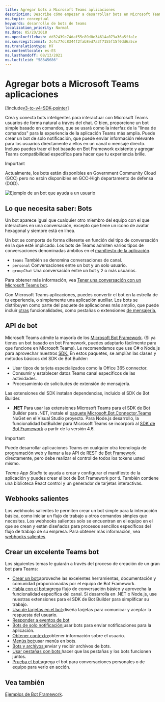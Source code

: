 ```yaml
---
title: Agregar bots a Microsoft Teams aplicaciones
description: Describe cómo empezar a desarrollar bots en Microsoft Teams
ms.topic: conceptual
keywords: desarrollo de bots de teams
localization_priority: Normal
ms.date: 05/20/2018
ms.openlocfilehash: dd32439c74daf55c89d0e34614a073a36a5ffa1e
ms.sourcegitcommit: 2c4c77dc8344f2fab8ed7a3f7155f15f0dd6a5ce
ms.translationtype: MT
ms.contentlocale: es-ES
ms.lasthandoff: 08/13/2021
ms.locfileid: "58345686"
---
```

# <a name="add-bots-to-microsoft-teams-apps"></a>Agregar bots a Microsoft Teams aplicaciones

[!include[v3-to-v4-SDK-pointer](~/includes/v3-to-v4-pointer-bots.md)]

Crea y conecta bots inteligentes para interactuar con Microsoft Teams usuarios de forma natural a través del chat. O bien, proporcione un bot simple basado en comandos, que se usará como la interfaz de la "línea de comandos" para la experiencia de la aplicación Teams más amplia. Puede crear un bot de solo notificación, que puede enviar información relevante para los usuarios directamente a ellos en un canal o mensaje directo. Incluso puedes traer el bot basado en Bot Framework existente y agregar Teams compatibilidad específica para hacer que tu experiencia brille.

> [!IMPORTANT]
> Actualmente, los bots están disponibles en Government Community Cloud (GCC) pero no están disponibles en GCC-High departamento de defensa (DOD).

![Ejemplo de un bot que ayuda a un usuario](~/assets/images/bot_example.png)

## <a name="what-you-need-to-know-bots"></a>Lo que necesita saber: Bots

Un bot aparece igual que cualquier otro miembro del equipo con el que interactúes en una conversación, excepto que tiene un icono de avatar hexagonal y siempre está en línea.

Un bot se comporta de forma diferente en función del tipo de conversación en la que esté implicado. Los bots de Teams admiten varios tipos de conversaciones denominadas ámbitos en el [manifiesto de la aplicación](~/resources/schema/manifest-schema.md).

* `teams` También se denomina conversaciones de canal.
* `personal` Conversaciones entre un bot y un solo usuario.
* `groupChat` Una conversación entre un bot y 2 o más usuarios.

Para obtener más información, vea [Tener una conversación con un Microsoft Teams bot](~/resources/bot-v3/bot-conversations/bots-conversations.md).

Con Microsoft Teams aplicaciones, puedes convertir el bot en la estrella de tu experiencia, o simplemente una aplicación auxiliar. Los bots se distribuyen como parte del paquete de aplicaciones más amplio, que puede incluir [otras](~/tabs/what-are-tabs.md) funcionalidades, como pestañas o extensiones [de mensajería.](~/messaging-extensions/what-are-messaging-extensions.md)

## <a name="bot-apis"></a>API de bot

Microsoft Teams admite la mayoría de los [Microsoft Bot Framework](https://dev.botframework.com/). (Si ya tienes un bot basado en bot Framework, puedes adaptarlo fácilmente para que funcione en Microsoft Teams). Le recomendamos que use C# o Node.js para aprovechar nuestros [SDK.](/microsoftteams/platform/#pivot=sdk-tools) En estos paquetes, se amplían las clases y métodos básicos del SDK de Bot Builder:

* Usar tipos de tarjeta especializados como la Office 365 connector.
* Consumir y establecer datos Teams canal específicos de las actividades.
* Procesamiento de solicitudes de extensión de mensajería.

Las extensiones del SDK instalan dependencias, incluido el SDK de Bot Builder.

* **.NET** Para usar las extensiones Microsoft Teams para el SDK de Bot Builder para .NET, instale el [paquete Microsoft.Bot.Connector.Teams](https://www.nuget.org/packages/Microsoft.Bot.Connector.Teams) NuGet en el Visual Studio proyecto. Para Node.js desarrollo, la funcionalidad botBuilder para Microsoft Teams se incorporó al [SDK de Bot Framework](https://github.com/microsoft/botframework-sdk) a partir de la versión 4.6.

> [!IMPORTANT]
> Puede desarrollar aplicaciones Teams en cualquier otra tecnología de programación web y llamar a las API de REST de [Bot Framework](/bot-framework/rest-api/bot-framework-rest-overview) directamente, pero debe realizar el control de todos los tokens usted mismo.

*Teams App Studio* te ayuda a crear y configurar el manifiesto de la aplicación y puedes crear el bot de Bot Framework por ti. También contiene una biblioteca React control y un generador de tarjetas interactivas.

## <a name="outgoing-webhooks"></a>Webhooks salientes

Los webhooks salientes te permiten crear un bot simple para la interacción básica, como iniciar un flujo de trabajo u otros comandos simples que necesites. Los webhooks salientes solo se encuentran en el equipo en el que se crean y están diseñados para procesos sencillos específicos del flujo de trabajo de su empresa. Para obtener más información, vea [webhooks salientes](~/webhooks-and-connectors/how-to/add-outgoing-webhook.md).

## <a name="build-a-great-teams-bot"></a>Crear un excelente Teams bot

Los siguientes temas le guiarán a través del proceso de creación de un gran bot para Teams:

* [Crear un bot:](~/resources/bot-v3/bots-create.md)aproveche las excelentes herramientas, documentación y comunidad proporcionadas por el equipo de Bot Framework.
* [Habla con el bot:](~/resources/bot-v3/bot-conversations/bots-conversations.md)agrega flujo de conversación básico y aprovecha la funcionalidad específica del canal. Si desarrolla en .NET o Node.js, use nuestras extensiones para el SDK de Bot Builder para simplificar su trabajo.
* [Uso de tarjetas en el bot:](~/resources/bot-v3/bots-cards.md)diseña tarjetas para comunicar y aceptar la respuesta del usuario.
* [Responder a eventos de bot](~/resources/bot-v3/bots-notifications.md)
* [Bots de solo notificación:](~/resources/bot-v3/bots-notification-only.md)usar bots para enviar notificaciones para la aplicación.
* [Obtener contexto:](~/resources/bot-v3/bots-context.md)obtener información sobre el usuario.
* [Menús bot:](~/resources/bot-v3/bots-menus.md)usar menús en bots.
* [Bots y archivos:](~/resources/bot-v3/bots-files.md)enviar y recibir archivos de bots.
* [Usar pestañas con bots:](~/resources/bot-v3/bots-with-tabs.md)hacer que las pestañas y los bots funcionen juntos.
* [Prueba el bot:](~/resources/bot-v3/bots-test.md)agrega el bot para conversaciones personales o de equipo para verlo en acción.

## <a name="see-also"></a>Vea también

[Ejemplos de Bot Framework](https://github.com/Microsoft/BotBuilder-Samples/blob/master/README.md).